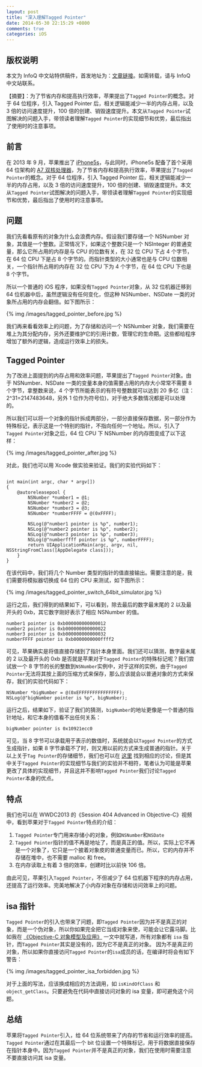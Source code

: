 ```yaml
---
layout: post
title: "深入理解Tagged Pointer"
date: 2014-05-30 22:15:29 +0800
comments: true
categories: iOS
---
```


## 版权说明

本文为 InfoQ 中文站特供稿件，首发地址为：[文章链接](http://www.infoq.com/cn/articles/deep-understanding-of-tagged-pointer)。如需转载，请与 InfoQ 中文站联系。

【摘要】：为了节省内存和提高执行效率，苹果提出了`Tagged Pointer`的概念。对于 64 位程序，引入 Tagged Pointer 后，相关逻辑能减少一半的内存占用，以及 3 倍的访问速度提升，100 倍的创建、销毁速度提升。本文从`Tagged Pointer`试图解决的问题入手，带领读者理解`Tagged Pointer`的实现细节和优势，最后指出了使用时的注意事项。

## 前言

在 2013 年 9 月，苹果推出了 [iPhone5s](http://en.wikipedia.org/wiki/IPhone_5S)，与此同时，iPhone5s 配备了首个采用 64 位架构的 [A7 双核处理器](http://en.wikipedia.org/wiki/Apple_A7)，为了节省内存和提高执行效率，苹果提出了`Tagged Pointer`的概念。对于 64 位程序，引入 Tagged Pointer 后，相关逻辑能减少一半的内存占用，以及 3 倍的访问速度提升，100 倍的创建、销毁速度提升。本文从`Tagged Pointer`试图解决的问题入手，带领读者理解`Tagged Pointer`的实现细节和优势，最后指出了使用时的注意事项。

## 问题

我们先看看原有的对象为什么会浪费内存。假设我们要存储一个 NSNumber 对象，其值是一个整数。正常情况下，如果这个整数只是一个 NSInteger 的普通变量，那么它所占用的内存是与 CPU 的位数有关，在 32 位 CPU 下占 4 个字节，在 64 位 CPU 下是占 8 个字节的。而指针类型的大小通常也是与 CPU 位数相关，一个指针所占用的内存在 32 位 CPU 下为 4 个字节，在 64 位 CPU 下也是 8 个字节。

所以一个普通的 iOS 程序，如果没有`Tagged Pointer`对象，从 32 位机器迁移到 64 位机器中后，虽然逻辑没有任何变化，但这种 NSNumber、NSDate 一类的对象所占用的内存会翻倍。如下图所示：

{% img /images/tagged_pointer_before.jpg %}


我们再来看看效率上的问题，为了存储和访问一个 NSNumber 对象，我们需要在堆上为其分配内存，另外还要维护它的引用计数，管理它的生命期。这些都给程序增加了额外的逻辑，造成运行效率上的损失。

## Tagged Pointer

为了改进上面提到的内存占用和效率问题，苹果提出了`Tagged Pointer`对象。由于 NSNumber、NSDate 一类的变量本身的值需要占用的内存大小常常不需要 8 个字节，拿整数来说，4 个字节所能表示的有符号整数就可以达到 20 多亿（注：2^31=2147483648，另外 1 位作为符号位)，对于绝大多数情况都是可以处理的。

所以我们可以将一个对象的指针拆成两部分，一部分直接保存数据，另一部分作为特殊标记，表示这是一个特别的指针，不指向任何一个地址。所以，引入了`Tagged Pointer`对象之后，64 位 CPU 下 NSNumber 的内存图变成了以下这样：

{% img /images/tagged_pointer_after.jpg %}

对此，我们也可以用 Xcode 做实验来验证。我们的实验代码如下：

``` objc

int main(int argc, char * argv[])
{
    @autoreleasepool {
        NSNumber *number1 = @1;
        NSNumber *number2 = @2;
        NSNumber *number3 = @3;
        NSNumber *numberFFFF = @(0xFFFF);
        
        NSLog(@"number1 pointer is %p", number1);
        NSLog(@"number2 pointer is %p", number2);
        NSLog(@"number3 pointer is %p", number3);
        NSLog(@"numberffff pointer is %p", numberFFFF);
        return UIApplicationMain(argc, argv, nil, NSStringFromClass([AppDelegate class]));
    }
}

```

在该代码中，我们将几个 Number 类型的指针的值直接输出。需要注意的是，我们需要将模拟器切换成 64 位的 CPU 来测试，如下图所示：

{% img /images/tagged_pointer_switch_64bit_simulator.jpg %}


运行之后，我们得到的结果如下，可以看到，除去最后的数字最末尾的 2 以及最开头的 0xb，其它数字刚好表示了相应 NSNumber 的值。

```
number1 pointer is 0xb000000000000012
number2 pointer is 0xb000000000000022
number3 pointer is 0xb000000000000032
numberFFFF pointer is 0xb0000000000ffff2
```

可见，苹果确实是将值直接存储到了指针本身里面。我们还可以猜测，数字最末尾的 2 以及最开头的 0xb 是否就是苹果对于`Tagged Pointer`的特殊标记呢？我们尝试放一个 8 字节的长的整数到`NSNumber`实例中，对于这样的实例，由于`Tagged Pointer`无法将其按上面的压缩方式来保存，那么应该就会以普通对象的方式来保存，我们的实验代码如下：

``` objc
NSNumber *bigNumber = @(0xEFFFFFFFFFFFFFFF);
NSLog(@"bigNumber pointer is %p", bigNumber);
```

运行之后，结果如下，验证了我们的猜测，`bigNumber`的地址更像是一个普通的指针地址，和它本身的值看不出任何关系：

```
bigNumber pointer is 0x10921ecc0
```

可见，当 8 字节可以承载用于表示的数值时，系统就会以`Tagged Pointer`的方式生成指针，如果 8 字节承载不了时，则又用以前的方式来生成普通的指针。关于以上关于`Tag Pointer`的存储细节，我们也可以在 [这里](https://www.mikeash.com/pyblog/friday-qa-2012-07-27-lets-build-tagged-pointers.html) 找到相应的讨论，但是其中关于`Tagged Pointer`的实现细节与我们的实验并不相符，笔者认为可能是苹果更改了具体的实现细节，并且这并不影响`Tagged Pointer`我们讨论`Tagged Pointer`本身的优点。

## 特点

我们也可以在 WWDC2013 的《Session 404 Advanced in Objective-C》视频中，看到苹果对于`Tagged Pointer`特点的介绍：

 1. `Tagged Pointer`专门用来存储小的对象，例如`NSNumber`和`NSDate`
 1. `Tagged Pointer`指针的值不再是地址了，而是真正的值。所以，实际上它不再是一个对象了，它只是一个披着对象皮的普通变量而已。所以，它的内存并不存储在堆中，也不需要 malloc 和 free。
 1. 在内存读取上有着 3 倍的效率，创建时比以前快 106 倍。

由此可见，苹果引入`Tagged Pointer`，不但减少了 64 位机器下程序的内存占用，还提高了运行效率。完美地解决了小内存对象在存储和访问效率上的问题。

## isa 指针

`Tagged Pointer`的引入也带来了问题，即`Tagged Pointer`因为并不是真正的对象，而是一个伪对象，所以你如果完全把它当成对象来使，可能会让它露马脚。比如我在 [《Objective-C 对象模型及应用》](http://blog.devtang.com/blog/2013/10/15/objective-c-object-model/) 一文中就写道，所有对象都有 `isa` 指针，而`Tagged Pointer`其实是没有的，因为它不是真正的对象。
因为不是真正的对象，所以如果你直接访问`Tagged Pointer`的`isa`成员的话，在编译时将会有如下警告：

{% img /images/tagged_pointer_isa_forbidden.jpg %}

对于上面的写法，应该换成相应的方法调用，如 `isKindOfClass` 和 `object_getClass`。只要避免在代码中直接访问对象的 isa 变量，即可避免这个问题。

## 总结

苹果将`Tagged Pointer`引入，给 64 位系统带来了内存的节省和运行效率的提高。`Tagged Pointer`通过在其最后一个 bit 位设置一个特殊标记，用于将数据直接保存在指针本身中。因为`Tagged Pointer`并不是真正的对象，我们在使用时需要注意不要直接访问其 isa 变量。

